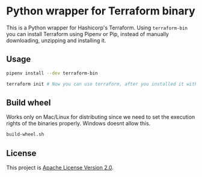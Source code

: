 # Python wrapper for Terraform binary

This is a Python wrapper for Hashicorp's Terraform. Using `terraform-bin` you can install Terraform using Pipenv or Pip, instead of manually downloading, unzipping and installing it.

## Usage

```sh
pipenv install --dev terraform-bin

terraform init # Now you can use terraform, after you installed it with Pipenv or Pip.
```

## Build wheel

Works only on Mac/Linux for distributing since we need to set the execution rights of the binaries properly. Windows doesnt allow this.

```sh
build-wheel.sh
```

## License

This project is [Apache License Version 2.0](LICENSE).
